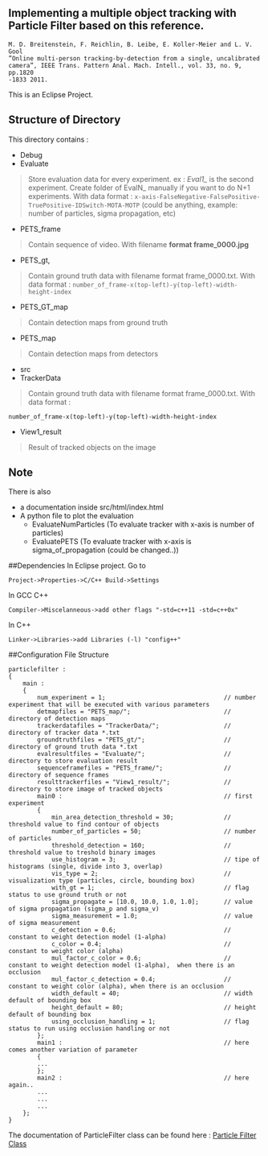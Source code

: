 ## Implementing a multiple object tracking with Particle Filter based on this reference.
```
M. D. Breitenstein, F. Reichlin, B. Leibe, E. Koller-Meier and L. V. Gool
”Online multi-person tracking-by-detection from a single, uncalibrated
camera”, IEEE Trans. Pattern Anal. Mach. Intell., vol. 33, no. 9, pp.1820
-1833 2011.
```

This is an Eclipse Project.

## Structure of Directory
This directory contains :
- Debug
- Evaluate
> Store evaluation data for every experiment. ex : *Eval1_* is the second experiment. Create folder of EvalN_ manually if you want to do N+1 experiments. With data format : 
```x-axis-FalseNegative-FalsePositive-TruePositive-IDSwitch-MOTA-MOTP```
(could be anything, example: number of particles, sigma propagation, etc)

- PETS_frame
> Contain sequence of video. With filename **format frame_0000.jpg**

- PETS_gt,
> Contain ground truth data with filename format frame_0000.txt. With data format :
```number_of_frame-x(top-left)-y(top-left)-width-height-index```

- PETS_GT_map
> Contain detection maps from ground truth

- PETS_map
> Contain detection maps from detectors
- src
- TrackerData
> Contain ground truth data with filename format frame_0000.txt. With data format : 
 ```
 number_of_frame-x(top-left)-y(top-left)-width-height-index
 ```
- View1_result
> Result of tracked objects on the image

## Note 
There is also 
- a documentation inside src/html/index.html
- A python file to plot the evaluation
	- EvaluateNumParticles (To evaluate tracker with x-axis is number of particles)
	- EvaluatePETS (To evaluate tracker with x-axis is sigma_of_propagation (could be changed..))

##Dependencies
In Eclipse project. Go to
```
Project->Properties->C/C++ Build->Settings
```

In GCC C++
```
Compiler->Miscelanneous->add other flags "-std=c++11 -std=c++0x"
```

In C++ 
```
Linker->Libraries->add Libraries (-l) "config++"
```


##Configuration File Structure

```
particlefilter :
{
    main :
    {
        num_experiment = 1;									// number experiment that will be executed with various parameters
        detmapfiles = "PETS_map/";							// directory of detection maps
        trackerdatafiles = "TrackerData/";					// directory of tracker data *.txt
        groundtruthfiles = "PETS_gt/";						// directory of ground truth data *.txt
        evalresultfiles = "Evaluate/";						// directory to store evaluation result
        sequenceframefiles = "PETS_frame/";					// directory of sequence frames
        resulttrackerfiles = "View1_result/";				// directory to store image of tracked objects
        main0 :												// first experiment
        {
            min_area_detection_threshold = 30;				// threshold value to find contour of objects
            number_of_particles = 50;						// number of particles
            threshold_detection = 160;						// threshold value to treshold binary images
            use_histogram = 3;								// tipe of histograms (single, divide into 3, overlap)
            vis_type = 2;									// visualization type (particles, circle, bounding box)
            with_gt = 1;									// flag status to use ground truth or not
            sigma_propagate = [10.0, 10.0, 1.0, 1.0];		// value of sigma propagation (sigma_p and sigma_v)
            sigma_measurement = 1.0;						// value of sigma measurement
            c_detection = 0.6;								// constant to weight detection model (1-alpha)
            c_color = 0.4;									// constant to weight color (alpha)
            mul_factor_c_color = 0.6;						// constant to weight detection model (1-alpha),  when there is an occlusion
            mul_factor_c_detection = 0.4;					// constant to weight color (alpha), when there is an occlusion
            width_default = 40;								// width default of bounding box
            height_default = 80;							// height default of bounding box
            using_occlusion_handling = 1;					// flag status to run using occlusion handling or not
        };
        main1 :												// here comes another variation of parameter
        {
        ...
        };
        main2 :												// here again..
        ...
        ...
        ...
    };
}
```

The documentation of ParticleFilter class can be found here :
[Particle Filter Class](https://mabdh.github.io/Particle-Filter/classParticleFilter.html)